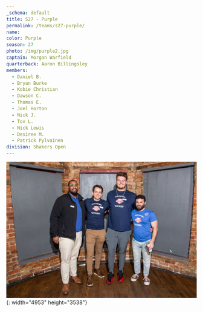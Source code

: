 ```yaml
---
_schema: default
title: S27 - Purple
permalink: /teams/s27-purple/
name:
color: Purple
season: 27
photo: /img/purple2.jpg
captain: Morgan Warfield
quarterback: Aaron Billingsley
members:
  - Daniel B.
  - Bryan Burke
  - Kobie Christian
  - Dawson C.
  - Thomas E.
  - Joel Horton
  - Nick J.
  - Tov L.
  - Nick Lewis
  - Desiree M.
  - Patrick Pylvainen
division: Shakers Open
---
```

![](/img/da2-7066.jpg){: width="4953" height="3538"}